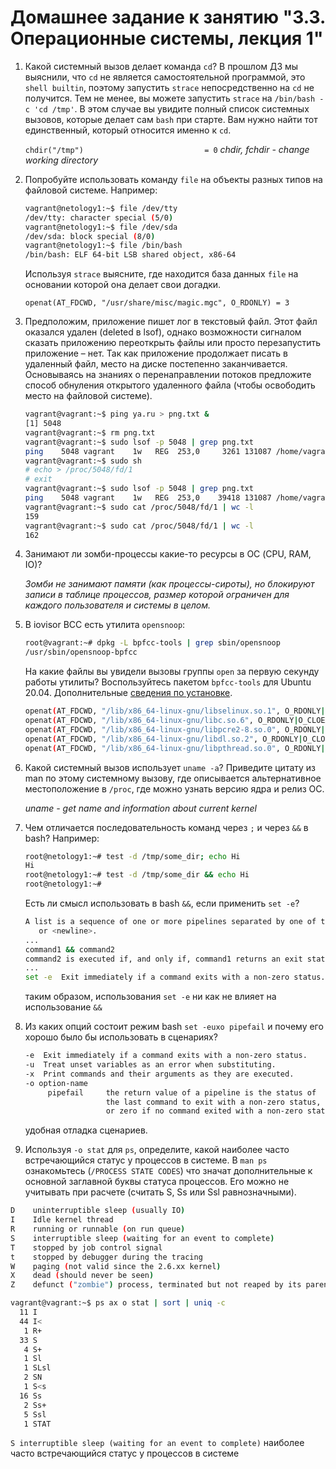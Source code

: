 # Домашнее задание к занятию "3.3. Операционные системы, лекция 1"

1. Какой системный вызов делает команда `cd`? В прошлом ДЗ мы выяснили, что `cd` не является самостоятельной  программой, это `shell builtin`, поэтому запустить `strace` непосредственно на `cd` не получится. Тем не менее, вы можете запустить `strace` на `/bin/bash -c 'cd /tmp'`. В этом случае вы увидите полный список системных вызовов, которые делает сам `bash` при старте. Вам нужно найти тот единственный, который относится именно к `cd`.

   `chdir("/tmp")                           = 0` _chdir, fchdir - change working directory_
2. Попробуйте использовать команду `file` на объекты разных типов на файловой системе. Например:
    ```bash
    vagrant@netology1:~$ file /dev/tty
    /dev/tty: character special (5/0)
    vagrant@netology1:~$ file /dev/sda
    /dev/sda: block special (8/0)
    vagrant@netology1:~$ file /bin/bash
    /bin/bash: ELF 64-bit LSB shared object, x86-64
    ```
    Используя `strace` выясните, где находится база данных `file` на основании которой она делает свои догадки.

   `openat(AT_FDCWD, "/usr/share/misc/magic.mgc", O_RDONLY) = 3`
3. Предположим, приложение пишет лог в текстовый файл. Этот файл оказался удален (deleted в lsof), однако возможности сигналом сказать приложению переоткрыть файлы или просто перезапустить приложение – нет. Так как приложение продолжает писать в удаленный файл, место на диске постепенно заканчивается. Основываясь на знаниях о перенаправлении потоков предложите способ обнуления открытого удаленного файла (чтобы освободить место на файловой системе).

   ```bash
   vagrant@vagrant:~$ ping ya.ru > png.txt &
   [1] 5048
   vagrant@vagrant:~$ rm png.txt
   vagrant@vagrant:~$ sudo lsof -p 5048 | grep png.txt
   ping    5048 vagrant    1w   REG  253,0     3261 131087 /home/vagrant/png.txt (deleted)
   vagrant@vagrant:~$ sudo sh
   # echo > /proc/5048/fd/1
   # exit
   vagrant@vagrant:~$ sudo lsof -p 5048 | grep png.txt
   ping    5048 vagrant    1w   REG  253,0    39418 131087 /home/vagrant/png.txt (deleted)
   vagrant@vagrant:~$ sudo cat /proc/5048/fd/1 | wc -l
   159
   vagrant@vagrant:~$ sudo cat /proc/5048/fd/1 | wc -l
   162
   ```
4. Занимают ли зомби-процессы какие-то ресурсы в ОС (CPU, RAM, IO)?

   _Зомби не занимают памяти (как процессы-сироты), но блокируют записи в таблице процессов, размер которой ограничен для каждого пользователя и системы в целом._
5. В iovisor BCC есть утилита `opensnoop`:
    ```bash
    root@vagrant:~# dpkg -L bpfcc-tools | grep sbin/opensnoop
    /usr/sbin/opensnoop-bpfcc
    ```
    На какие файлы вы увидели вызовы группы `open` за первую секунду работы утилиты? Воспользуйтесь пакетом `bpfcc-tools` для Ubuntu 20.04. Дополнительные [сведения по установке](https://github.com/iovisor/bcc/blob/master/INSTALL.md).

   ```bash
   openat(AT_FDCWD, "/lib/x86_64-linux-gnu/libselinux.so.1", O_RDONLY|O_CLOEXEC) = 3
   openat(AT_FDCWD, "/lib/x86_64-linux-gnu/libc.so.6", O_RDONLY|O_CLOEXEC) = 3
   openat(AT_FDCWD, "/lib/x86_64-linux-gnu/libpcre2-8.so.0", O_RDONLY|O_CLOEXEC) = 3
   openat(AT_FDCWD, "/lib/x86_64-linux-gnu/libdl.so.2", O_RDONLY|O_CLOEXEC) = 3
   openat(AT_FDCWD, "/lib/x86_64-linux-gnu/libpthread.so.0", O_RDONLY|O_CLOEXEC) = 3
   ```
6. Какой системный вызов использует `uname -a`? Приведите цитату из man по этому системному вызову, где описывается альтернативное местоположение в `/proc`, где можно узнать версию ядра и релиз ОС.

   _uname - get name and information about current kernel_
7. Чем отличается последовательность команд через `;` и через `&&` в bash? Например:
   ```bash
   root@netology1:~# test -d /tmp/some_dir; echo Hi
   Hi
   root@netology1:~# test -d /tmp/some_dir && echo Hi
   root@netology1:~#
   ```
   Есть ли смысл использовать в bash `&&`, если применить `set -e`?

   ```bash
   A list is a sequence of one or more pipelines separated by one of the operators ;, &, &&, or ||, and optionally terminated by one of ;,  &,
      or <newline>.
   ...
   command1 && command2
   command2 is executed if, and only if, command1 returns an exit status of zero (success).
   ...
   set -e  Exit immediately if a command exits with a non-zero status.
   ``` 
   таким образом, использования `set -e` ни как не влияет на использование `&&`   
8. Из каких опций состоит режим bash `set -euxo pipefail` и почему его хорошо было бы использовать в сценариях?

   ```bash
   -e  Exit immediately if a command exits with a non-zero status.
   -u  Treat unset variables as an error when substituting.
   -x  Print commands and their arguments as they are executed.
   -o option-name
        pipefail     the return value of a pipeline is the status of
                     the last command to exit with a non-zero status,
                     or zero if no command exited with a non-zero status
   ```
   удобная отладка сценариев.
10. Используя `-o stat` для `ps`, определите, какой наиболее часто встречающийся статус у процессов в системе. В `man ps` ознакомьтесь (`/PROCESS STATE CODES`) что значат дополнительные к основной заглавной буквы статуса процессов. Его можно не учитывать при расчете (считать S, Ss или Ssl равнозначными).

   ```bash
   D    uninterruptible sleep (usually IO)
   I    Idle kernel thread
   R    running or runnable (on run queue)
   S    interruptible sleep (waiting for an event to complete)
   T    stopped by job control signal
   t    stopped by debugger during the tracing
   W    paging (not valid since the 2.6.xx kernel)
   X    dead (should never be seen)
   Z    defunct ("zombie") process, terminated but not reaped by its parent
   ```
   
   ```bash
   vagrant@vagrant:~$ ps ax o stat | sort | uniq -c
     11 I
     44 I<
      1 R+
     33 S
      4 S+
      1 Sl
      1 SLsl
      2 SN
      1 S<s
     16 Ss
      2 Ss+
      5 Ssl
      1 STAT
   ```
   `S interruptible sleep (waiting for an event to complete)` наиболее часто встречающийся статус у процессов в системе
